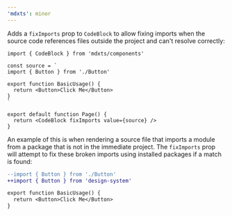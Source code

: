 ```yaml
---
'mdxts': minor
---
```


Adds a `fixImports` prop to `CodeBlock` to allow fixing imports when the source code references files outside the project and can't resolve correctly:

```tsx
import { CodeBlock } from 'mdxts/components'

const source = `
import { Button } from './Button'

export function BasicUsage() {
  return <Button>Click Me</Button>
}
`

export default function Page() {
  return <CodeBlock fixImports value={source} />
}
```

An example of this is when rendering a source file that imports a module from a package that is not in the immediate project. The `fixImports` prop will attempt to fix these broken imports using installed packages if a match is found:

```diff
--import { Button } from './Button'
++import { Button } from 'design-system'

export function BasicUsage() {
  return <Button>Click Me</Button>
}
```
